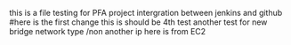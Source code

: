 this is a file testing for PFA project
intergration between jenkins and github
#here is the first change
this is should be 4th test
another test for new bridge network type /non
another ip
here is from EC2
